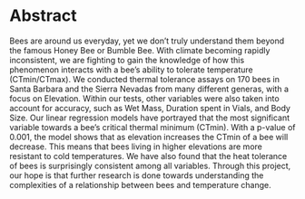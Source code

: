 ﻿# Abstract


 Bees are around us everyday, yet we don’t truly understand them beyond the famous Honey Bee or Bumble Bee. With climate becoming rapidly inconsistent, we are fighting to gain the knowledge of how this phenomenon interacts with a bee’s ability to tolerate temperature (CTmin/CTmax). We conducted thermal tolerance assays on 170 bees in Santa Barbara and the Sierra Nevadas from many different generas, with a focus on Elevation. Within our tests, other variables were also taken into account for accuracy, such as Wet Mass, Duration spent in Vials, and Body Size. Our linear regression models have portrayed that the most significant variable towards a bee’s critical thermal minimum (CTmin). With a p-value of 0.001, the model shows that as elevation increases the CTmin of a bee will decrease. This means that bees living in higher elevations are more resistant to cold temperatures. We have also found that the heat tolerance of bees is surprisingly consistent among all variables. Through this project, our hope is that further research is done towards understanding the complexities of a relationship between bees and temperature change. 
